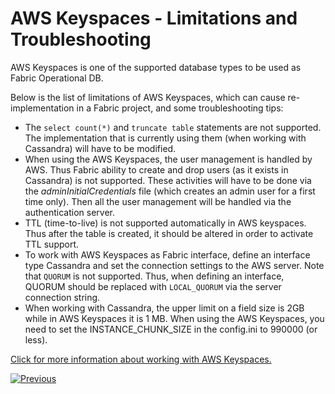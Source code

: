 # AWS Keyspaces - Limitations and Troubleshooting 

AWS Keyspaces is one of the supported database types to be used as Fabric Operational DB. 

Below is the list of limitations of AWS Keyspaces, which can cause re-implementation in a  Fabric project, and some troubleshooting tips:

* The ```select count(*)``` and ```truncate table``` statements are not supported. The implementation that is currently using them (when working with Cassandra) will have to be modified.
* When using the AWS Keyspaces, the user management is handled by AWS. Thus Fabric ability to create and drop users (as it exists in Cassandra) is not supported. These activities will have to be done via the *adminInitialCredentials* file (which creates an admin user for a first time only). Then all the user management will be handled via the authentication server.
* TTL (time-to-live) is not supported automatically in AWS keyspaces. Thus after the table is created, it should be altered in order to activate TTL support. 
* To work with AWS Keyspaces as Fabric interface, define an interface type Cassandra and set the connection settings to the AWS server. Note that ```QUORUM``` is not supported. Thus, when defining an interface, QUORUM should be replaced with ```LOCAL_QUORUM``` via the server connection string.
* When working with Cassandra, the upper limit on a field size is 2GB while in AWS Keyspaces it is 1 MB.  When using the AWS Keyspaces, you need to set the INSTANCE_CHUNK_SIZE in the config.ini to 990000 (or less).

[Click for more information about working with AWS Keyspaces.](https://docs.aws.amazon.com/keyspaces/latest/APIReference/Welcome.html)



[![Previous](/articles/images/Previous.png)](08_kafka_basic_commands.md)
